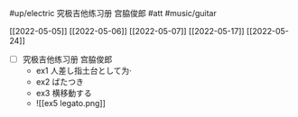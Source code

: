 #up/electric 究极吉他练习册 宫脇俊郎
#att #music/guitar 

[[2022-05-05]] [[2022-05-06]] [[2022-05-07]]
[[2022-05-17]] [[2022-05-24]]

- [ ] 究极吉他练习册 宫脇俊郎
	- ex1 人差し指土台として为·
	- ex2 ばたつき
	- ex3 横移動する
	- ![[ex5 legato.png]]
